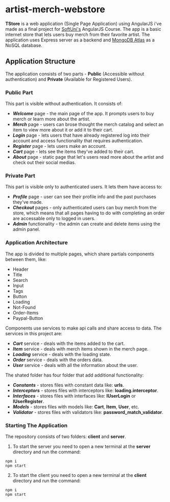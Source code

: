 # artist-merch-webstore

**TStore** is a web application (Single Page Application) using AngularJS i've made as a final project for [SoftUni's](https://softuni.bg/) AngularJS Course. The app is a basic internet store that lets users buy merch from their favorite artist. The application uses Express server as a backend and [MongoDB Atlas](https://www.mongodb.com/atlas/database) as a NoSQL database.

## Application Structure
The application consists of two parts - **Public** (Accessible without authentication) and **Private** (Available for Registered Users).

 ### Public Part

 This part is visible without authentication. It consists of: 
 - ***Welcome*** page - the main page of the app. It  prompts users to buy merch or learn more about the artist.
 - ***Merch*** page - users can brose thought the merch catalog and select an item to view more about it or add it to their cart.
 - ***Login*** page - lets users that have already registered log into their account and access functionality that requires authentication.
 - ***Register*** page - lets users make an account.
 - ***Cart*** page - lets see the items they've added to their cart.
 - ***About*** page - static page that let's users read more about the artist and check out their social medias.

 ### Private Part
 This part is visible only to authenticated users. It lets them have access to:
 - ***Profile*** page - user can see their profile info and the past purchases they've made.
 - ***Checkout*** pages - only authenticated users can buy merch from the store, which means that all pages having to do with completing an order are accessable only to logged in users.
  - ***Admin*** functionality - the admin can create and delete items using the admin panel.
  
 ### Application Architecture
The app is divided to multiple pages, which share partials components between them, like:
- Header
- Title
- Search
- Input
- Tags
- Button
- Loading
- Not-Found
- Order-Items
- Paypal-Button

Components use services to make api calls and share access to data. The services in this project are:
 - ***Cart*** service - deals with the items added to the cart.
 - ***Item*** service - deals with merch items shown in the merch page.
 - ***Loading*** service - deals with the loading state.
 - ***Order*** service - deals with the orders data.
 - ***User*** service - deals with all the information about the user.

 The shated folder has four folder that add additional functionality:
 - ***Constants*** - stores files with constant data like: **urls**.
 - ***Interceptors*** - stores files with interceptors like: **loading.interceptor**.
 - ***Interfaces*** - stores files with interfaces like: **IUserLogin** or **IUserRegister**.
 - ***Models*** - stores files with models like: **Cart**, **Item**, **User**, etc.
 - ***Validator*** - stores files with validators like: **password_match_validator**.

 ### Starting The Application
 The repository consists of two folders: **client** and **server**.

1. To start the server you need to open a new terminal at the **server** directory and run the command:

```console
npm i
npm start
```

2. To start the client you need to open a new terminal at the **client** directory and run the command:

```console
npm i
npm start
```